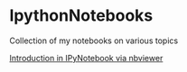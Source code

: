 # IpythonNotebooks
Collection of my notebooks on various topics

[Introduction in IPyNotebook via nbviewer](http://nbviewer.ipython.org/github/tripy37/IpythonNotebooks/blob/master/Introduction.ipynb)
